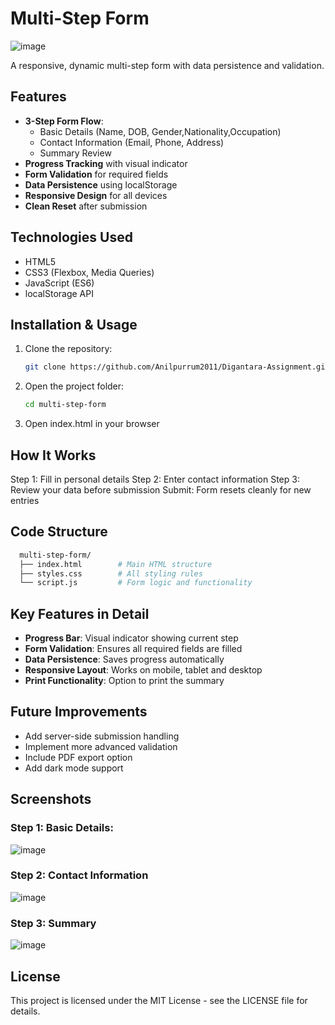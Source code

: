 # Multi-Step Form

![image](https://github.com/user-attachments/assets/b74d4856-5c2d-4d71-967a-b3c79fe4f8e4)

A responsive, dynamic multi-step form with data persistence and validation.

## Features 

- **3-Step Form Flow**:
  - Basic Details (Name, DOB, Gender,Nationality,Occupation)
  - Contact Information (Email, Phone, Address)
  - Summary Review
- **Progress Tracking** with visual indicator
- **Form Validation** for required fields
- **Data Persistence** using localStorage
- **Responsive Design** for all devices
- **Clean Reset** after submission

## Technologies Used 

- HTML5
- CSS3 (Flexbox, Media Queries)
- JavaScript (ES6)
- localStorage API

## Installation & Usage 

1. Clone the repository:
   ```bash
   git clone https://github.com/Anilpurrum2011/Digantara-Assignment.git

2. Open the project folder:
   ```bash
   cd multi-step-form
3. Open index.html in your browser

## How It Works 

  Step 1: Fill in personal details
  Step 2: Enter contact information
  Step 3: Review your data before submission
  Submit: Form resets cleanly for new entries

## Code Structure 
```bash
  multi-step-form/
  ├── index.html        # Main HTML structure
  ├── styles.css        # All styling rules
  └── script.js         # Form logic and functionality
```

## Key Features in Detail 

- **Progress Bar**: Visual indicator showing current step
- **Form Validation**: Ensures all required fields are filled
- **Data Persistence**: Saves progress automatically
- **Responsive Layout**: Works on mobile, tablet and desktop
- **Print Functionality**: Option to print the summary

## Future Improvements 

- Add server-side submission handling
- Implement more advanced validation
- Include PDF export option
- Add dark mode support

## Screenshots

 ### Step 1: Basic Details:

![image](https://github.com/user-attachments/assets/cfb88f27-8c72-403d-aa57-082cdd85bf92)

 ### Step 2: Contact Information

 ![image](https://github.com/user-attachments/assets/bc195f22-4059-44aa-9800-84213686646b)

 ### Step 3: Summary

 ![image](https://github.com/user-attachments/assets/a88ab09a-ef9d-4e93-968a-3f4fa3a5c14e)

## License 

This project is licensed under the MIT License - see the LICENSE file for details.


